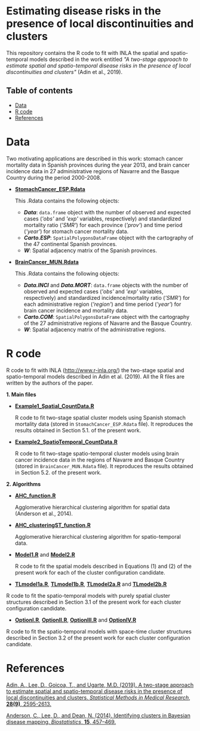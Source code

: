 # Estimating disease risks in the presence of local discontinuities and clusters
This repository contains the R code to fit with INLA the spatial and spatio-temporal models described in the work entitled _"A two-stage approach to estimate spatial and spatio-temporal disease risks in the presence of local discontinuities and clusters"_ (Adin et al., 2019).


## Table of contents

- [Data](#Data)
- [R code](#R-code)
- [References](#References)


# Data
Two motivating applications are described in this work: stomach cancer mortality data in Spanish provinces during the year 2013, and brain cancer incidence data in 27 administrative regions of Navarre and
the Basque Country during the period 2000-2008.

- [**StomachCancer_ESP.Rdata**](https://github.com/spatialstatisticsupna/Discontinuities_and_Clusters_article/blob/master/data/StomachCancer_ESP.Rdata)
  
  This .Rdata contains the following objects:
	- **_Data_**: `data.frame` object with the number of observed and expected cases (_'obs'_ and _'exp'_ variables, respectively) and standardized mortality ratio (_'SMR'_) for each province (_'prov'_) and time period (_'year'_) for stomach cancer mortality data.
	- **_Carto.ESP_**: `SpatialPolygonsDataFrame` object with the cartography of the 47 continental Spanish provinces.
	- **_W_**: Spatial adjacency matrix of the Spanish provinces.


- [**BrainCancer_MUN.Rdata**](https://github.com/spatialstatisticsupna/Discontinuities_and_Clusters_article/blob/master/data/BrainCancer_MUN.Rdata)
  
  This .Rdata contains the following objects:
	- **_Data.INCI_** and **_Data.MORT_**: `data.frame` objects with the number of observed and expected cases (_'obs'_ and _'exp'_ variables, respectively) and standardized incidence/mortality ratio (_'SMR'_) for each administrative region (_'region'_) and time period (_'year'_) for brain cancer incidence and mortality data.
	- **_Carto.COM_**: `SpatialPolygonsDataFrame` object with the cartography of the 27 administrative regions of Navarre and the Basque Country.
	- **_W_**: Spatial adjacency matrix of the administrative regions.


# R code
R code to fit with INLA (http://www.r-inla.org/) the two-stage spatial and spatio-temporal models described in Adin et al. (2019). All the R files are written by the authors of the paper.

**1. Main files**

- [**Example1_Spatial_CountData.R**](https://github.com/spatialstatisticsupna/Discontinuities_and_Clusters_article/blob/master/R/Example1_Spatial_CountData.R)

  R code to fit two-stage spatial cluster models using Spanish stomach mortality data (stored in `StomachCancer_ESP.Rdata` file). It reproduces the results obtained in Section 5.1. of the present work.
  
- [**Example2_SpatioTemporal_CountData.R**](https://github.com/spatialstatisticsupna/Discontinuities_and_Clusters_article/blob/master/R/Example2_SpatioTemporal_CountData.R)

  R code to fit two-stage spatio-temporal cluster models using brain cancer incidence data in the regions of Navarre and Basque Country (stored in `BrainCancer_MUN.Rdata` file). It reproduces the results obtained in Section 5.2. of the present work.
  
**2. Algorithms**

- [**AHC_function.R**](https://github.com/spatialstatisticsupna/Discontinuities_and_Clusters_article/blob/master/R/AHC_function.R)

  Agglomerative hierarchical clustering algorithm for spatial data (Anderson et al., 2014).

- [**AHC_clusteringST_function.R**](https://github.com/spatialstatisticsupna/Discontinuities_and_Clusters_article/blob/master/R/AHC_clusteringST_function.R)

  Agglomerative hierarchical clustering algorithm for spatio-temporal data.

- [**Model1.R**](https://github.com/spatialstatisticsupna/Discontinuities_and_Clusters_article/blob/master/R/Model1.R) and [**Model2.R**](https://github.com/spatialstatisticsupna/Discontinuities_and_Clusters_article/blob/master/R/Model2.R)

  R code to fit the spatial models described in Equations (1) and (2) of the present work for each of the cluster configuration candidate.
  
 - [**TLmodel1a.R**](https://github.com/spatialstatisticsupna/Discontinuities_and_Clusters_article/blob/master/R/TLmodel1a.R), [**TLmodel1b.R**](https://github.com/spatialstatisticsupna/Discontinuities_and_Clusters_article/blob/master/R/TLmodel1b.R), [**TLmodel2a.R**](https://github.com/spatialstatisticsupna/Discontinuities_and_Clusters_article/blob/master/R/TLmodel2a.R) and  [**TLmodel2b.R**](https://github.com/spatialstatisticsupna/Discontinuities_and_Clusters_article/blob/master/R/TLmodel2b.R)

  R code to fit the spatio-temporal models with purely spatial cluster structures described in Section 3.1 of the present work for each cluster configuration candidate.
  
 - [**OptionI.R**](https://github.com/spatialstatisticsupna/Discontinuities_and_Clusters_article/blob/master/R/OptionI.R), [**OptionII.R**](https://github.com/spatialstatisticsupna/Discontinuities_and_Clusters_article/blob/master/R/OptionII.R), [**OptionIII.R**](https://github.com/spatialstatisticsupna/Discontinuities_and_Clusters_article/blob/master/R/OptionIII.R) and [**OptionIV.R**](https://github.com/spatialstatisticsupna/Discontinuities_and_Clusters_article/blob/master/R/OptionIV.R)

  R code to fit the spatio-temporal models with space-time cluster structures described in Section 3.2 of the present work for each cluster configuration candidate.
  
  
# References
[Adin, A., Lee, D., Goicoa, T., and Ugarte, M.D. (2019). A two-stage approach to estimate spatial and spatio-temporal disease risks in the presence of local discontinuities and clusters. _Statistical Methods in Medical Research_, __28(9)__, 2595-2613.](https://doi.org/10.1177/0962280218767975)

[Anderson, C., Lee, D., and Dean, N. (2014). Identifying clusters in Bayesian disease mapping. _Biostatistics_, __15__, 457–469.](https://doi.org/10.1093/biostatistics/kxu005)
